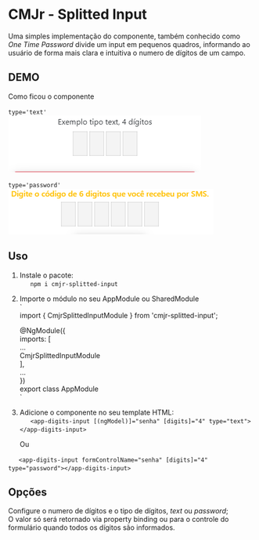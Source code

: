 # CMJr - Splitted Input

Uma simples implementação do componente, também conhecido como *One Time Password* divide um input em pequenos quadros, informando ao usuário de forma mais clara e intuitiva o numero de dígitos de um campo.

## DEMO
Como ficou o componente

`type='text'`  
![Exemplo de uso, input type text](demo/text-demo.gif)

`type='password'`  
![Exemplo de uso, input type password](demo/password-demo.gif)

## Uso

1. Instale o pacote:  
`   npm i cmjr-splitted-input`

2. Importe o módulo no seu AppModule ou SharedModule\
`  
    import { CmjrSplittedInputModule } from 'cmjr-splitted-input';  
  
    @NgModule({  
        imports: [  
            ...  
            CmjrSplittedInputModule  
        ],  
        ...  
    })  
    export class AppModule  
`  
  
3. Adicione o componente no seu template HTML:  
`   <app-digits-input [(ngModel)]="senha" [digits]="4" type="text"></app-digits-input>`  
  
    Ou
  
`   <app-digits-input formControlName="senha" [digits]="4" type="password"></app-digits-input>`  
  
## Opções  
Configure o numero de dígitos e o tipo de dígitos, *text* ou *password*;  
O valor só será retornado via property binding ou para o controle do formulário quando todos os dígitos são informados.